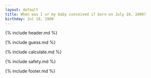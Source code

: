 ```yaml
---
layout: default
title: When was I or my baby conceived if born on July 18, 1909?
birthday: Jul 18, 1909
---
```


{% include header.md %}

{% include guess.md %}

{% include calculate.md %}

{% include safety.md %}

{% include footer.md %}



